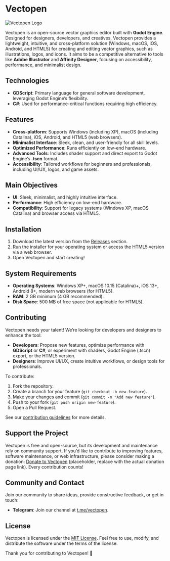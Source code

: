 # Vectopen

![Vectopen Logo](path/to/logo.png) <!-- Replace with the actual logo path -->

Vectopen is an open-source vector graphics editor built with **Godot Engine**. Designed for designers, developers, and creatives, Vectopen provides a lightweight, intuitive, and cross-platform solution (Windows, macOS, iOS, Android, and HTML5) for creating and editing vector graphics, such as illustrations, logos, and icons. It aims to be a competitive alternative to tools like **Adobe Illustrator** and **Affinity Designer**, focusing on accessibility, performance, and minimalist design.

## Technologies

- **GDScript**: Primary language for general software development, leveraging Godot Engine’s flexibility.
- **C#**: Used for performance-critical functions requiring high efficiency.

## Features

- **Cross-platform**: Supports Windows (including XP), macOS (including Catalina), iOS, Android, and HTML5 (web browsers).
- **Minimalist Interface**: Sleek, clean, and user-friendly for all skill levels.
- **Optimized Performance**: Runs efficiently on low-end hardware.
- **Advanced Tools**: Includes shader support and direct export to Godot Engine’s **.tscn** format.
- **Accessibility**: Tailored workflows for beginners and professionals, including UI/UX, logos, and game assets.

## Main Objectives

- **UI**: Sleek, minimalist, and highly intuitive interface.
- **Performance**: High efficiency on low-end hardware.
- **Compatibility**: Support for legacy systems (Windows XP, macOS Catalina) and browser access via HTML5.

## Installation

1. Download the latest version from the [Releases](https://github.com/username/vectopen/releases) section.
2. Run the installer for your operating system or access the HTML5 version via a web browser.
3. Open Vectopen and start creating!

## System Requirements

- **Operating Systems**: Windows XP+, macOS 10.15 (Catalina)+, iOS 13+, Android 8+, modern web browsers (for HTML5).
- **RAM**: 2 GB minimum (4 GB recommended).
- **Disk Space**: 500 MB of free space (not applicable for HTML5).

## Contributing

Vectopen needs your talent! We’re looking for developers and designers to enhance the tool:

- **Developers**: Propose new features, optimize performance with **GDScript** or **C#**, or experiment with shaders, Godot Engine (.tscn) export, or the HTML5 version.
- **Designers**: Improve UI/UX, create intuitive workflows, or design tools for professionals.

To contribute:

1. Fork the repository.
2. Create a branch for your feature (`git checkout -b new-feature`).
3. Make your changes and commit (`git commit -m "Add new feature"`).
4. Push to your fork (`git push origin new-feature`).
5. Open a Pull Request.

See our [contribution guidelines](CONTRIBUTING.md) for more details.

## Support the Project

Vectopen is free and open-source, but its development and maintenance rely on community support. If you’d like to contribute to improving features, software maintenance, or web infrastructure, please consider making a donation: [Donate to Vectopen](https://www.example.com/donate) (placeholder, replace with the actual donation page link). Every contribution counts!

## Community and Contact

Join our community to share ideas, provide constructive feedback, or get in touch:

- **Telegram**: Join our channel at [t.me/vectopen](https://t.me/vectopen).

## License

Vectopen is licensed under the [MIT License](LICENSE). Feel free to use, modify, and distribute the software under the terms of the license.

Thank you for contributing to Vectopen! 🎨
